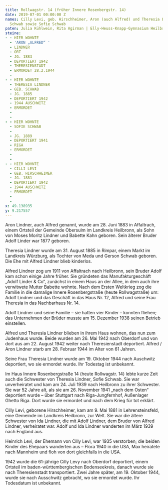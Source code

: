 ```yaml
---
title: Rollwagstr. 14 (früher Innere Rosenbergstr. 14)
date: 2019-07-01 00:00:00 Z
names: Cilly Levi, geb. Hirschheimer, Aron (auch Alfred) und Theresia Lindner, geb.
  Schwab sowie Sofie Schwab
paten: Julia Kühlwein, Rita Agirman | Elly-Heuss-Knapp-Gymnasium Heilbronn
steine:
- - HIER WOHNTE
  - 'ARON „ALFRED“ '
  - LINDNER
  - ORT
  - JG. 1883
  - DEPORTIERT 1942
  - THERESIENSTADT
  - ERMORDET 28.2.1944
  - 
- - HIER WOHNTE
  - THERESIA LINDNER
  - GEB. SCHWAB
  - JG. 1885
  - DEPORTIERT 1942
  - 1944 AUSCHWITZ
  - ERMORDET
  - 
  - 
- - HIER WOHNTE
  - SOFIE SCHWAB
  - 
  - JG. 1889
  - DEPORTIERT 1941
  - RIGA
  - ERMORDET
  - 
  - 
- - HIER WOHNTE
  - CILLI LEVI
  - GEB. HIRSCHHEIMER
  - JG. 1881
  - DEPORTIERT 1942
  - 1944 AUSCHWITZ
  - ERMORDET
  - 
  - 
x: 49.138935
y: 9.217557
---
```


Aron Lindner, auch Alfred genannt, wurde am 28. Juni 1883 in Affaltrach, einem Ortsteil der Gemeinde Obersulm im Landkreis Heilbronn, als Sohn von Moses Moritz Lindner und Babette Kahn geboren. Sein älterer Bruder Adolf Linder war 1877 geboren.

Theresia Lindner wurde am 31. August 1885 in Rimpar, einem Markt im Landkreis Würzburg, als Tochter von Meda und Gerson Schwab geboren. Die Ehe mit Alfred Lindner blieb kinderlos.

Alfred Lindner zog um 1911 von Affaltrach nach Heilbronn, sein Bruder Adolf kam schon einige Jahre früher. Sie gründeten das Manufakturgeschäft „Adolf Linder & Co“, zunächst in einem Haus an der Allee, in dem auch ihre verwitwete Mutter Babette wohnte. Nach dem Ersten Weltkrieg zog die Familie in die damalige Innere Rosenbergstraße (heute Rollwagstraße) um: Adolf Lindner und das Geschäft in das Haus Nr. 12, Alfred und seine Frau Theresia in das Nachbarhaus Nr. 14.

Adolf Lindner und seine Familie – sie hatten vier Kinder – konnten fliehen; das Unternehmen der Brüder musste am 15. Dezember 1938 seinen Betrieb einstellen.

Alfred und Theresia Lindner blieben in ihrem Haus wohnen, das nun zum Judenhaus wurde. Beide wurden am 26. Mai 1942 nach Oberdorf und von dort aus am 22. August 1942 weiter nach Theresienstadt deportiert. Alfred / Aron Lindner starb am 28. Februar 1944 im Alter von 61 Jahren.

Seine Frau Theresia Lindner wurde am 19. Oktober 1944 nach Auschwitz deportiert, wo sie ermordet wurde. Ihr Todestag ist unbekannt.

Im Haus Innere Rosenbergstraße 14 (heute Rollwagstr. 14) lebte kurze Zeit auch die Schwester von Theresia Lindner, Sofie Schwab. Sie war unverheiratet und kam am 24. Juli 1939 nach Heilbronn zu ihrer Schwester. Sie war 52 Jahre alt, als sie am 26. November 1941 „nach dem Osten“ deportiert wurde – über Stuttgart nach Riga-Jungfernhof, Außenlager Ghetto Riga. Dort wurde sie ermordet und nach dem Krieg für tot erklärt.

Cilly Levi, geborene Hirschheimer, kam am 9. Mai 1881 in Lehrensteinsfeld, eine Gemeinde im Landkreis Heilbronn, zur Welt. Sie war die ältere Schwester von Ida Lindner, die mit Adolf Lindner, dem Bruder von Alfred Lindner, verheiratet war. Adolf und Ida Lindner wanderten im März 1939 nach England aus.

Heinrich Levi, der Ehemann von Cilly Levi, war 1935 verstorben; die beiden Kinder des Ehepaars wanderten aus – Flora 1940 in die USA, Max heiratete nach Mannheim und floh von dort gleichfalls in die USA.

1942 wurde die 61-jährige Cilly Levy nach Oberdorf deportiert, einem Ortsteil im baden-württembergischen Bodenseekreis, danach wurde sie nach Theresienstadt transportiert. Zwei Jahre später, am 19. Oktober 1944, wurde sie nach Ausschwitz gebracht, wo sie ermordet wurde. Ihr Todesdatum ist unbekannt.